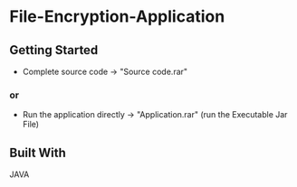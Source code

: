 # File-Encryption-Application  
  
## Getting Started  
- Complete source code -> "Source code.rar"  
### or  
- Run the application directly -> "Application.rar" (run the Executable Jar File)  
  
## Built With  
JAVA
